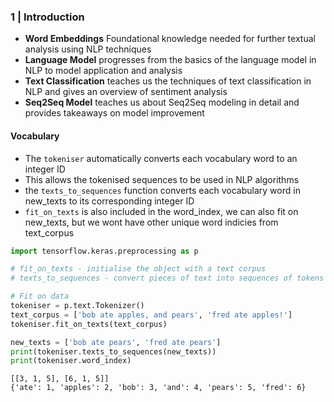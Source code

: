 
### 1 | Introduction

- **Word Embeddings** Foundational knowledge needed for further textual analysis using NLP techniques
- **Language Model** progresses from the basics of the language model in NLP to model application and analysis
- **Text Classification** teaches us the techniques of text classification in NLP and gives an overview of sentiment analysis
- **Seq2Seq Model** teaches us about Seq2Seq modeling in detail and provides takeaways on model improvement

#### Vocabulary 

- The <code>tokeniser</code> automatically converts each vocabulary word to an integer ID
- This allows the tokenised sequences to be used in NLP algorithms 
- the <code>texts_to_sequences</code> function converts each vocabulary word in new_texts to its corresponding integer ID
- <code>fit_on_texts</code> is also included in the word_index, we can also fit on new_texts, but we wont have other unique word indicies from text_corpus 


```python
import tensorflow.keras.preprocessing as p

# fit_on_texts - initialise the object with a text corpus
# texts_to_sequences - convert pieces of text into sequences of tokens

# Fit on data
tokeniser = p.text.Tokenizer()
text_corpus = ['bob ate apples, and pears', 'fred ate apples!']
tokeniser.fit_on_texts(text_corpus)

new_texts = ['bob ate pears', 'fred ate pears']
print(tokeniser.texts_to_sequences(new_texts))
print(tokeniser.word_index)
```

```
[[3, 1, 5], [6, 1, 5]]
{'ate': 1, 'apples': 2, 'bob': 3, 'and': 4, 'pears': 5, 'fred': 6}
```
